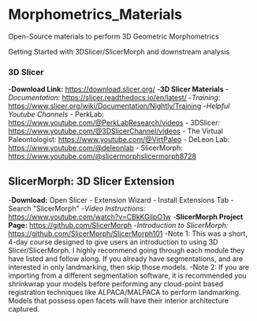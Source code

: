 # Morphometrics_Materials
Open-Source materials to perform 3D Geometric Morphometrics 

Getting Started with 3DSlicer/SlicerMorph and downstream analysis

### 3D Slicer
 -**Download Link:** https://download.slicer.org/
 -**3D Slicer Materials**
    -*Documentation:* https://slicer.readthedocs.io/en/latest/
    -*Training:* https://www.slicer.org/wiki/Documentation/Nightly/Training
    -*Helpful Youtube Channels* 
       - PerkLab: https://www.youtube.com/@PerkLabResearch/videos
       - 3DSlicer: https://www.youtube.com/@3DSlicerChannel/videos
       - The Virtual Paleontologist: https://www.youtube.com/@VirtPaleo
       - DeLeon Lab: https://www.youtube.com/@deleonlab
       - SlicerMorph: https://www.youtube.com/@slicermorphslicermorph8728

## SlicerMorph: 3D Slicer Extension
   -**Download:** Open Slicer - Extension Wizard - Install Extensions Tab - Search "SlicerMorph"
    -*Video Instructions:* https://www.youtube.com/watch?v=CBkKGilpO1w
   -**SlicerMorph Project Page:** https://github.com/SlicerMorph
    -*Introduction to SlicerMorph:* https://github.com/SlicerMorph/SlicerMorph101
      -Note 1: This was a short, 4-day course designed to give users an introduction to using 3D Slicer/SlicerMorph. I highly recommend going through each module they have listed and follow along. If you already have segmentations, and are interested in only landmarking, then skip those models. 
      -Note 2: If you are importing from a different segmentation software, it is recommended you shrinkwrap your models before performing any cloud-point based registration techniques like ALPACA/MALPACA to perform landmarking. Models that possess open facets will have their interior architecture captured.
      
  
   
